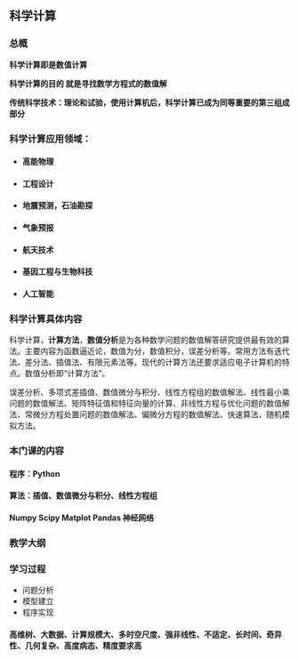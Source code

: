 ## 科学计算

### 总概

**科学计算即是数值计算**

**科学计算的目的  就是寻找数学方程式的数值解**

**传统科学技术：理论和试验，使用计算机后，科学计算已成为同等重要的第三组成部分**



### 科学计算应用领域：

- #### 高能物理

- #### 工程设计

- #### 地震预测，石油勘探

- #### 气象预报

- #### 航天技术

- #### 基因工程与生物科技

- #### 人工智能



### 科学计算具体内容

科学计算，**计算方法**，**数值分析**是为各种数学问题的数值解答研究提供最有效的算法。主要内容为函数逼近论，数值为分，数值积分，误差分析等。常用方法有迭代法、差分法、插值法、有限元素法等。现代的计算方法还要求适应电子计算机的特点。数值分析即“计算方法”。

误差分析、多项式差插值、数值微分与积分、线性方程组的数值解法、线性最小乘问题的数值解法、矩阵特征值和特征向量的计算、非线性方程与优化问题的数值解法、常微分方程处置问题的数值解法、偏微分方程的数值解法、快速算法、随机模拟方法。



### 本门课的内容

#### 程序：Python

#### 算法：插值、数值微分与积分、线性方程组

 #### Numpy Scipy Matplot Pandas 神经网络



### 教学大纲



### 学习过程

- 问题分析
- 模型建立
- 程序实现

 #### 高维树、大数据、计算规模大、多时空尺度、强非线性、不适定、长时间、奇异性、几何复杂、高度病态、精度要求高





